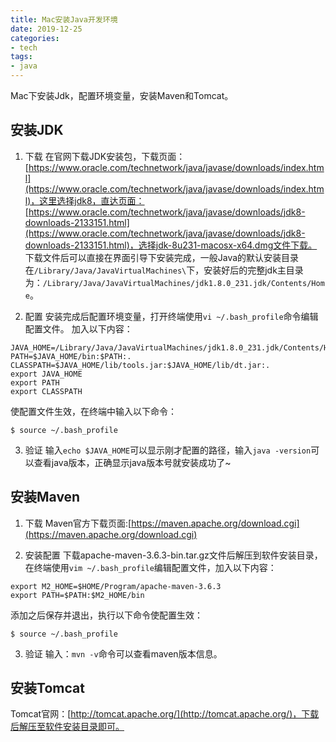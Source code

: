 ```yaml
---
title: Mac安装Java开发环境
date: 2019-12-25
categories:
- tech
tags:
- java
---
```


Mac下安装Jdk，配置环境变量，安装Maven和Tomcat。

<!-- more -->

## 安装JDK

1. 下载
在官网下载JDK安装包，下载页面：[https://www.oracle.com/technetwork/java/javase/downloads/index.html](https://www.oracle.com/technetwork/java/javase/downloads/index.html)，这里选择jdk8，直达页面：[https://www.oracle.com/technetwork/java/javase/downloads/jdk8-downloads-2133151.html](https://www.oracle.com/technetwork/java/javase/downloads/jdk8-downloads-2133151.html)，选择jdk-8u231-macosx-x64.dmg文件下载。
下载文件后可以直接在界面引导下安装完成，一般Java的默认安装目录在`/Library/Java/JavaVirtualMachines\`下，安装好后的完整jdk主目录为：`/Library/Java/JavaVirtualMachines/jdk1.8.0_231.jdk/Contents/Home`。

2. 配置
安装完成后配置环境变量，打开终端使用`vi ~/.bash_profile`命令编辑配置文件。
加入以下内容：
```
JAVA_HOME=/Library/Java/JavaVirtualMachines/jdk1.8.0_231.jdk/Contents/Home
PATH=$JAVA_HOME/bin:$PATH:.
CLASSPATH=$JAVA_HOME/lib/tools.jar:$JAVA_HOME/lib/dt.jar:.
export JAVA_HOME
export PATH
export CLASSPATH
```

使配置文件生效，在终端中输入以下命令：
```
$ source ~/.bash_profile
```

3. 验证
输入`echo $JAVA_HOME`可以显示刚才配置的路径，输入`java -version`可以查看java版本，正确显示java版本号就安装成功了~

## 安装Maven

1. 下载
Maven官方下载页面:[https://maven.apache.org/download.cgi](https://maven.apache.org/download.cgi)

2. 安装配置
下载apache-maven-3.6.3-bin.tar.gz文件后解压到软件安装目录，在终端使用`vim ~/.bash_profile`编辑配置文件，加入以下内容：
```
export M2_HOME=$HOME/Program/apache-maven-3.6.3
export PATH=$PATH:$M2_HOME/bin
```
添加之后保存并退出，执行以下命令使配置生效：
```
$ source ~/.bash_profile
```

3. 验证
输入：`mvn -v`命令可以查看maven版本信息。

## 安装Tomcat

Tomcat官网：[http://tomcat.apache.org/](http://tomcat.apache.org/)，下载后解压至软件安装目录即可。
